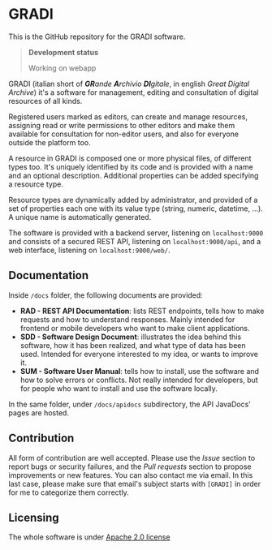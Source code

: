 # GRADI

This is the GitHub repository for the GRADI software.

> __Development status__
>
> Working on webapp

GRADI (italian short of _**GR**ande **A**rchivio **DI**gitale_, in english
_Great Digital Archive_) it's a software for management, editing and
consultation of digital resources of all kinds.

Registered users marked as editors, can create and manage resources,
assigning read or write permissions to other editors and make them 
available for consultation for non-editor users, and also for
everyone outside the platform too.

A resource in GRADI is composed one or more physical files, of different types too.
It's uniquely identified by its code and is provided with a name and an optional description.
Additional properties can be added specifying a resource type.

Resource types are dynamically added by administrator, and provided of a set
of properties each one with its value type (string, numeric, datetime, ...).
A unique name is automatically generated.

The software is provided with a backend server, listening on `localhost:9000` and consists of
a secured REST API, listening on `localhost:9000/api`, and a web interface, listening on
`localhost:9000/web/`.

## Documentation

Inside `/docs` folder, the following documents are provided:

* __RAD - REST API Documentation__: lists REST endpoints, tells how to make
  requests and how to understand responses. Mainly intended for frontend or mobile
  developers who want to make client applications.
* __SDD - Software Design Document__: illustrates the idea behind this software,
  how it has been realized, and what type of data has been used. Intended for
  everyone interested to my idea, or wants to improve it.
* __SUM - Software User Manual__: tells how to install, use the software and how to
  solve errors or conflicts. Not really intended for developers, but for people who
  want to install and use the software locally.

In the same folder, under `/docs/apidocs` subdirectory, the API JavaDocs' pages are hosted.

## Contribution

All form of contribution are well accepted. Please use the  *Issue* section to report
bugs or security failures, and the *Pull requests* section to propose improvements 
or new features. You can also contact me via email. In this last case, please make sure
that email's subject starts with `[GRADI]` in order for me to categorize them correctly.

## Licensing

The whole software is under [Apache 2.0 license](./LICENSE)
